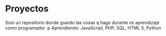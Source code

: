 # Proyectos

Solo un repositorio donde guardo las cosas q hago durante mi aprendizaje como programador :p
Aprendiendo: JavaScript, PHP, SQL, HTML 5, Python